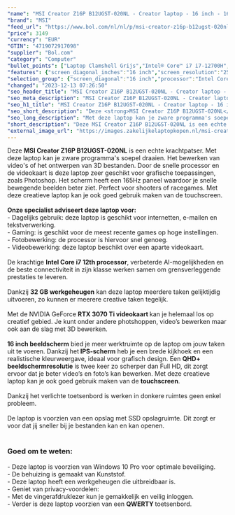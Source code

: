```yaml
---
"name": "MSI Creator Z16P B12UGST-020NL - Creator laptop - 16 inch - 165Hz"
"brand": "MSI"
"feed_url": "https://www.bol.com/nl/nl/p/msi-creator-z16p-b12ugst-020nl-creator-laptop-16-inch-165hz/9300000075189539"
"price": 3149
"currency": "EUR"
"GTIN": "4719072917098"
"supplier": "Bol.com"
"category": "Computer"
"bullet_points": ["Laptop Clamshell Grijs","Intel® Core™ i7 i7-12700H","Touchscreen 40,6 cm (16\") Quad HD+ 2560 x 1600 Pixels","32 GB DDR5-SDRAM 4800 MHz 2 x 16 GB","2 TB SSD","NVIDIA GeForce RTX 3070 Ti 8 GB Intel Iris Xe Graphics","Wi-Fi 6E (802.11ax) Bluetooth 5.2","90 Wh 240 W","Windows 10 Pro"]
"features": {"screen_diagonal_inches":"16 inch","screen_resolution":"2560 x 1600 Pixels","processor_family":"Intel® Core™ i7","memory_size":"32 GB","memory_type":"DDR5-SDRAM","total_storage_space":"2 TB","graphics_card":"NVIDIA GeForce RTX 3070","graphics_memory_size":"8 GB","operating_system":"Windows 10 Pro","battery_capacity":"90 Wh","width":"359 mm","depth":"256 mm","height":"19 mm","weight":"2,39 kg","purpose_laptop":"Creative"}
"selection_group": {"screen_diagonal":"16 inch","processor":"Intel Core i7","changed_price_past_3_days":false,"product_family":"Creator"}
"changed": "2023-12-13 07:26:50"
"seo_header_title": "MSI Creator Z16P B12UGST-020NL - Creator laptop - 16 inch - 165Hz"
"seo_meta_description": "MSI Creator Z16P B12UGST-020NL - Creator laptop - 16 inch - 165Hz"
"seo_h1_title": "MSI Creator Z16P B12UGST-020NL - Creator laptop - 16 inch - 165Hz"
"seo_short_description": "Deze <strong>MSI Creator Z16P B12UGST-020NL</strong> is een echte krachtpatser."
"seo_long_description": "Met deze laptop kan je zware programma's soepel draaien. Het bewerken van video's of het ontwerpen van 3D bestanden. Door de snelle processor en de videokaart is deze laptop zeer geschikt voor grafische toepassingen, zoals Photoshop. Het scherm heeft een 165Hz paneel waardoor je snelle bewegende beelden beter ziet. Perfect voor shooters of racegames. Met deze creatieve laptop kan je ook goed gebruik maken van de touchscreen. <br /><br /><strong>Onze specialist adviseert deze laptop voor:</strong><br />- Dagelijks gebruik: deze laptop is geschikt voor internetten, e-mailen en tekstverwerking. <br />- Gaming: is geschikt voor de meest recente games op hoge instellingen. <br />- Fotobewerking: de processor is hiervoor snel genoeg. <br />- Videobewerking: deze laptop beschikt over een aparte videokaart. <br /><br />De krachtige <strong>Intel Core i7 12th processor</strong>, verbeterde AI-mogelijkheden en de beste connectiviteit in zijn klasse werken samen om grensverleggende prestaties te leveren. <br /><br />Dankzij <strong>32 GB werkgeheugen</strong> kan deze laptop meerdere taken gelijktijdig uitvoeren, zo kunnen er meerere creative taken tegelijk. <br /><br />Met de NVIDIA GeForce <strong>RTX 3070 Ti videokaart </strong>kan je helemaal los op creatief gebied. Je kunt onder andere photshoppen, video’s bewerken maar ook aan de slag met 3D bewerken. <br /><br /><strong>16 inch beeldscherm</strong> bied je meer werktruimte op de laptop om jouw taken uit te voeren. Dankzij het<strong> IPS-scherm</strong> heb je een brede kijkhoek en een realistische kleurweergave, ideaal voor grafisch design. Een <strong>QHD+ beeldschermresolutie</strong> is twee keer zo scherper dan Full HD, dit zorgt ervoor dat je beter video’s en foto’s kan bewerken. Met deze creatieve laptop kan je ook goed gebruik maken van de <strong>touchscreen</strong>. <br /><br />Dankzij het verlichte toetsenbord is werken in donkere ruimtes geen enkel probleem. <br /><br />De laptop is voorzien van een opslag met SSD opslagruimte. Dit zorgt er voor dat jij sneller bij je bestanden kan en kan openen. <br /><br />\n<h3>Goed om te weten:</h3>\n- Deze laptop is voorzien van Windows 10 Pro voor optimale beveiliging. <br />- De behuizing is gemaakt van Kunststof. <br />- Deze laptop heeft een werkgeheugen die uitbreidbaar is. <br />- Geniet van privacy-voordelen: <br />- Met de vingerafdruklezer kun je gemakkelijk en veilig inloggen.   <br />- Verder is deze laptop voorzien van een <strong>QWERTY </strong>toetsenbord."
"short_description": "Deze MSI Creator Z16P B12UGST-020NL is een echte krachtpatser. Met deze laptop kan je zware programma's soepel draaien. Het bewerken van video's of het ontwerpen van 3D bestanden. Door de snelle processor en de videokaart is deze laptop zeer geschikt voor grafische toepassingen, zoals Photoshop. Het scherm heeft een 165Hz paneel waardoor je snelle bewegende beelden beter ziet. Perfect voor shooters of racegames. Met deze creatieve laptop kan je ook goed gebruik maken van de touchscreen. Onze specialist adviseert deze laptop voor: - Dagelijks gebruik: deze laptop is geschikt voor internetten, e-mailen en tekstverwerking. - Gaming: is geschikt voor de meest recente games op hoge instellingen. - Fotobewerking: de processor is hiervoor snel genoeg. - Videobewerking: deze laptop beschikt over een aparte videokaart. De krachtige Intel Core i7 12th processor, verbeterde AI-mogelijkheden en de beste connectiviteit in zijn klasse werken samen om grensverleggende prestaties te leveren. Dankzij 32 GB werkgeheugen kan deze laptop meerdere taken gelijktijdig uitvoeren, zo kunnen er meerere creative taken tegelijk. Met de NVIDIA GeForce RTX 3070 Ti videokaart kan je helemaal los op creatief gebied. Je kunt onder andere photshoppen, video’s bewerken maar ook aan de slag met 3D bewerken. 16 inch beeldscherm bied je meer werktruimte op de laptop om jouw taken uit te voeren. Dankzij het IPS-scherm heb je een brede kijkhoek en een realistische kleurweergave, ideaal voor grafisch design. Een QHD+ beeldschermresolutie is twee keer zo scherper dan Full HD, dit zorgt ervoor dat je beter video’s en foto’s kan bewerken. Met deze creatieve laptop kan je ook goed gebruik maken van de touchscreen. Dankzij het verlichte toetsenbord is werken in donkere ruimtes geen enkel probleem. De laptop is voorzien van een opslag met SSD opslagruimte. Dit zorgt er voor dat jij sneller bij je bestanden kan en kan openen. Goed om te weten: - Deze laptop is voorzien van Windows 10 Pro voor optimale beveiliging. - De behuizing is gemaakt van Kunststof. - Deze laptop heeft een werkgeheugen die uitbreidbaar is. - Geniet van privacy-voordelen: - Met de vingerafdruklezer kun je gemakkelijk en veilig inloggen. - Verder is deze laptop voorzien van een QWERTY toetsenbord."
"external_image_url": "https://images.zakelijkelaptopkopen.nl/msi-creator-z16p-b12ugst-020nl-creator-laptop-16-inch-165hz.webp"
---
```


Deze <strong>MSI Creator Z16P B12UGST-020NL</strong> is een echte krachtpatser. Met deze laptop kan je zware programma's soepel draaien. Het bewerken van video's of het ontwerpen van 3D bestanden. Door de snelle processor en de videokaart is deze laptop zeer geschikt voor grafische toepassingen, zoals Photoshop. Het scherm heeft een 165Hz paneel waardoor je snelle bewegende beelden beter ziet. Perfect voor shooters of racegames. Met deze creatieve laptop kan je ook goed gebruik maken van de touchscreen.<br /><br /><strong>Onze specialist adviseert deze laptop voor:</strong><br />- Dagelijks gebruik: deze laptop is geschikt voor internetten, e-mailen en tekstverwerking.<br />- Gaming: is geschikt voor de meest recente games op hoge instellingen.<br />- Fotobewerking: de processor is hiervoor  snel genoeg. <br />- Videobewerking: deze laptop beschikt over een aparte videokaart.<br /><br />De krachtige <strong>Intel Core i7 12th processor</strong>, verbeterde AI-mogelijkheden en de beste connectiviteit in zijn klasse werken samen om grensverleggende prestaties te leveren.<br /><br />Dankzij <strong>32 GB werkgeheugen</strong> kan deze laptop meerdere taken gelijktijdig uitvoeren, zo kunnen er meerere creative taken tegelijk.<br /><br />Met de NVIDIA GeForce <strong>RTX 3070 Ti videokaart </strong>kan je helemaal los op creatief gebied. Je kunt onder andere photshoppen, video’s bewerken maar ook aan de slag met 3D bewerken. <br /><br /><strong>16 inch beeldscherm</strong> bied je meer werktruimte op de laptop om jouw taken uit te voeren. Dankzij het<strong> IPS-scherm</strong> heb je een brede kijkhoek en een realistische kleurweergave, ideaal voor grafisch design. Een <strong>QHD+ beeldschermresolutie</strong> is twee keer zo scherper dan Full HD, dit zorgt ervoor dat je beter video’s en foto’s kan bewerken. Met deze creatieve laptop kan je ook goed gebruik maken van de <strong>touchscreen</strong>. <br /><br />Dankzij het verlichte toetsenbord is werken in donkere ruimtes geen enkel probleem. <br /><br />De laptop is voorzien van een opslag met SSD opslagruimte. Dit zorgt er voor dat jij sneller bij je bestanden kan en kan openen.<br /><br />
<h3>Goed om te weten:</h3>
- Deze laptop is voorzien van Windows 10 Pro voor optimale beveiliging. <br />- De behuizing is gemaakt van Kunststof.<br />- Deze laptop heeft een werkgeheugen die uitbreidbaar is.<br />- Geniet van privacy-voordelen:  <br />- Met de vingerafdruklezer kun je gemakkelijk en veilig inloggen.    <br />- Verder is deze laptop voorzien van een <strong>QWERTY </strong>toetsenbord.